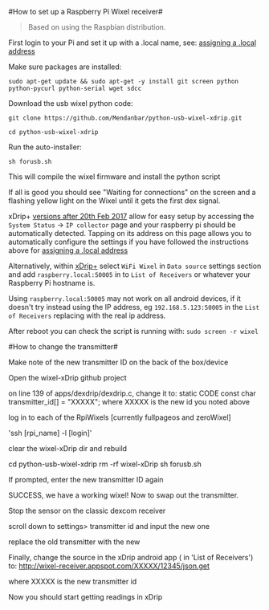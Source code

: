 #How to set up a Raspberry Pi Wixel receiver#

>Based on using the Raspbian distribution.

First login to your Pi and set it up with a .local name, see: [assigning a .local address](http://www.howtogeek.com/167190/how-and-why-to-assign-the-.local-domain-to-your-raspberry-pi/)

Make sure packages are installed:

`sudo apt-get update && sudo apt-get -y install git screen python python-pycurl python-serial wget sdcc`

Download the usb wixel python code:

`git clone https://github.com/Mendanbar/python-usb-wixel-xdrip.git`

`cd python-usb-wixel-xdrip`

Run the auto-installer:

`sh forusb.sh`

This will compile the wixel firmware and install the python script

If all is good you should see "Waiting for connections" on the screen 
and a flashing yellow light on the Wixel until it gets the first dex signal.

xDrip+ [versions after 20th Feb 2017](https://github.com/NightscoutFoundation/xDrip/releases) allow for easy setup by accessing the `System Status` -> `IP collector` page and your raspberry pi should be automatically detected. Tapping on its address on this page allows you to automatically configure the settings if you have followed the instructions above for [assigning a .local address](http://www.howtogeek.com/167190/how-and-why-to-assign-the-.local-domain-to-your-raspberry-pi/)

Alternatively, within [xDrip+](https://jamorham.github.io/#xdrip-plus) select `WiFi Wixel` in `Data source` settings section and add `raspberry.local:50005` in to `List of Receivers` or whatever your Raspberry Pi hostname is.

Using `raspberry.local:50005` may not work on all android devices, if it doesn't try instead using the IP address, eg `192.168.5.123:50005` in the `List of Receivers` replacing with the real ip address.

After reboot you can check the script is running with:
`sudo screen -r wixel`

#How to change the transmitter#

Make note of the new transmitter ID on the back of the box/device

Open the wixel-xDrip github project

on line 139 of apps/dexdrip/dexdrip.c, change it to:
static CODE const char transmitter_id[] = "XXXXX";
where XXXXX is the new id you noted above

log in to each of the RpiWixels [currently fullpageos and zeroWixel]

'ssh [rpi_name] -l [login]'

clear the wixel-xDrip dir and rebuild

cd python-usb-wixel-xdrip
rm -rf wixel-xDrip
sh forusb.sh

If prompted, enter the new transmitter ID again

SUCCESS, we have a working wixel!  Now to swap out the transmitter.

Stop the sensor on the classic dexcom receiver

scroll down to settings> transmitter id and input the new one

replace the old transmitter with the new

Finally, change the source in the xDrip android app ( in 'List of Receivers') to:
http://wixel-receiver.appspot.com/XXXXX/12345/json.get

where XXXXX is the new transmitter id

Now you should start getting readings in xDrip 

